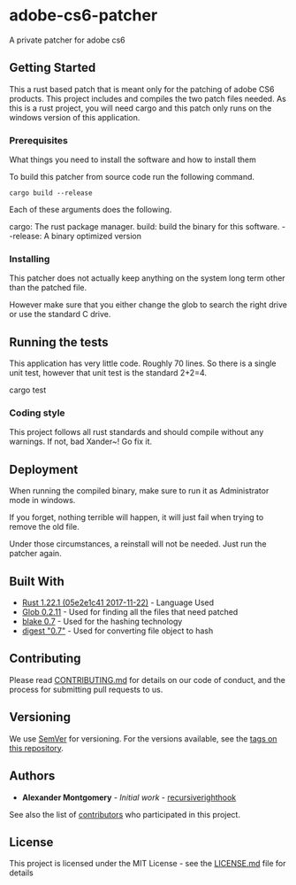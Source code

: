 # adobe-cs6-patcher
A private patcher for adobe cs6

## Getting Started

This a rust based patch that is meant only for the patching of adobe CS6 products. This project includes and compiles the two patch files needed. As this is a rust project, you will need cargo and this patch only runs on the windows version of this application. 

### Prerequisites

What things you need to install the software and how to install them

To build this patcher from source code run the following command. 

```
cargo build --release
```

Each of these arguments does the following.

cargo: The rust package manager.
build: build the binary for this software. 
--release: A binary optimized version


### Installing

This patcher does not actually keep anything on the system long term other than the patched file. 

However make sure that you either change the glob to search the right drive or use the standard C drive.

## Running the tests

This application has very little code. Roughly 70 lines. 
So there is a single unit test, however that unit test is the standard 2+2=4.

cargo test 

### Coding style

This project follows all rust standards and should compile without any warnings. 
If not, bad Xander~! Go fix it. 

## Deployment

When running the compiled binary, make sure to run it as Administrator mode in windows. 

If you forget, nothing terrible will happen, it will just fail when trying to remove the old file. 

Under those circumstances, a reinstall will not be needed. Just run the patcher again.

## Built With

* [Rust 1.22.1 (05e2e1c41 2017-11-22)](https://www.rust-lang.org/en-US/) - Language Used
* [Glob 0.2.11](https://github.com/rust-lang-nursery/glob) - Used for finding all the files that need patched
* [blake 0.7](https://rometools.github.io/rome/) - Used for the hashing technology
* [digest "0.7"]() - Used for converting file object to hash 
## Contributing

Please read [CONTRIBUTING.md](https://github.com/recursiverighthook/adobe-cs6-patcher/graphs/contributors) for details on our code of conduct, and the process for submitting pull requests to us.

## Versioning

We use [SemVer](http://semver.org/) for versioning. For the versions available, see the [tags on this repository](https://github.com/recursiverighthook/adobe-cs6-patcher/tags). 

## Authors

* **Alexander Montgomery** - *Initial work* - [recursiverighthook](https://github.com/recursiverighthook/adobe-cs6-patcher)

See also the list of [contributors](https://github.com/recursiverighthook/adobe-cs6-patcher/graphs/contributors) who participated in this project.

## License

This project is licensed under the MIT License - see the [LICENSE.md](LICENSE.md) file for details
